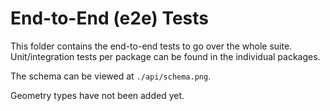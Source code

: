 # End-to-End (e2e) Tests

This folder contains the end-to-end tests to go over the whole suite. Unit/integration tests per package can be found in
the individual packages.

The schema can be viewed at `./api/schema.png`.

Geometry types have not been added yet.
